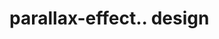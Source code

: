 # parallax-effect.. design                                                                                                                                                                                                                                                                 
                                     

